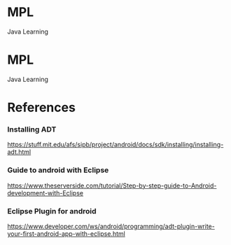 # MPL

Java Learning

# MPL

Java Learning

# References

### Installing ADT
https://stuff.mit.edu/afs/sipb/project/android/docs/sdk/installing/installing-adt.html

### Guide to android with Eclipse
https://www.theserverside.com/tutorial/Step-by-step-guide-to-Android-development-with-Eclipse

### Eclipse Plugin for android
https://www.developer.com/ws/android/programming/adt-plugin-write-your-first-android-app-with-eclipse.html
